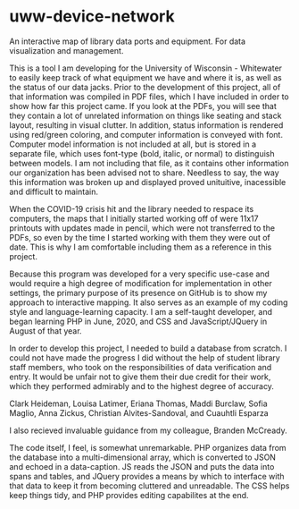 # uww-device-network
An interactive map of library data ports and equipment. For data visualization and management. 

This is a tool I am developing for the University of Wisconsin - Whitewater to easily keep track of what equipment we have
and where it is, as well as the status of our data jacks. Prior to the development of this project, all of that information
was compiled in PDF files, which I have included in order to show how far this project came. If you look at the PDFs, you 
will see that they contain a lot of unrelated information on things like seating and stack layout, resulting in visual clutter.
In addition, status information is rendered using red/green coloring, and computer information is conveyed with font. Computer
model information is not included at all, but is stored in a separate file, which uses font-type (bold, italic, or normal) to 
distinguish between models. I am not including that file, as it contains other information our organization has been advised not
to share. Needless to say, the way this information was broken up and displayed proved unituitive, inacessible and difficult to
maintain.

When the COVID-19 crisis hit and the library needed to respace its computers, the maps that I initially started working off of
were 11x17 printouts with updates made in pencil, which were not transferred to the PDFs, so even by the time I started working
with them they were out of date. This is why I am comfortable including them as a reference in this project.

Because this program was developed for a very specific use-case and would require a high degree of modification for implementation
in other settings, the primary purpose of its presence on GitHub is to show my approach to interactive mapping. It also serves as
an example of my coding style and language-learning capacity. I am a self-taught developer, and began learning PHP in June, 2020,
and CSS and JavaScript/JQuery in August of that year.

In order to develop this project, I needed to build a database from scratch. I could not have made the progress I did without the
help of student library staff members, who took on the responsibilities of data verification and entry. It would be unfair not to
give them their due credit for their work, which they performed admirably and to the highest degree of accuracy.

Clark Heideman,
Louisa Latimer,
Eriana Thomas,
Maddi Burclaw,
Sofia Maglio,
Anna Zickus,
Christian Alvites-Sandoval,
and
Cuauhtli Esparza

I also recieved invaluable guidance from my colleague, Branden McCready.

The code itself, I feel, is somewhat unremarkable. PHP organizes data from the database into a multi-dimensional array, which is
converted to JSON and echoed in a data-caption. JS reads the JSON and puts the data into spans and tables, and JQuery provides
a means by which to interface with that data to keep it from becoming cluttered and unreadable. The CSS helps keep things tidy,
and PHP provides editing capabilites at the end.

